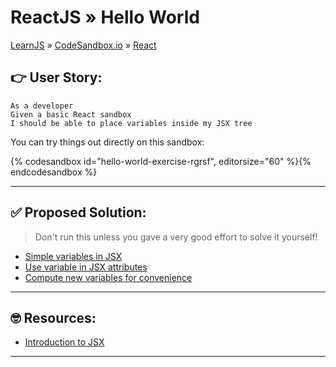# ReactJS » Hello World
[LearnJS](../../../README.md) » [CodeSandbox.io](../../README.md) » [React](../README.md)

## 👉 User Story:

```
As a developer 
Given a basic React sandbox
I should be able to place variables inside my JSX tree
```

You can try things out directly on this sandbox:  

{% codesandbox id="hello-world-exercise-rgrsf", editorsize="60" %}{% endcodesandbox %}

---

## ✅ Proposed Solution:

> Don't run this unless you gave a very good effort to solve it yourself!

- [Simple variables in JSX](https://codesandbox.io/s/hello-world-exercise-l57e8)
- [Use variable in JSX attributes](https://codesandbox.io/s/hello-world-solution2-ytc46)
- [Compute new variables for convenience](https://codesandbox.io/s/hello-world-solution3-x7zvw)

---

## 🤓 Resources:

- [Introduction to JSX](https://reactjs.org/docs/introducing-jsx.html)

---
